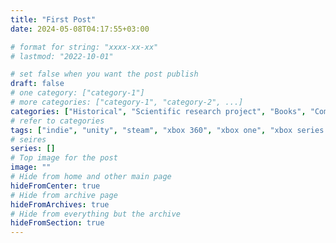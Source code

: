 ```yaml
---
title: "First Post"
date: 2024-05-08T04:17:55+03:00

# format for string: "xxxx-xx-xx"
# lastmod: "2022-10-01"

# set false when you want the post publish
draft: false
# one category: ["category-1"]
# more categories: ["category-1", "category-2", ...]
categories: ["Historical", "Scientific research project", "Books", "Comics", "Movies", "Short film", "TV Series", "Stop motion", "Video games", "Mobile games", "Action", "Adventure", "Cooperative", "Role-playing", "Roguelike", "Roguelike deck-building", "Real-time strategy", "Survival horror", "Shooter", "FPS", "TPS", "Rail shooter", "Light gun shooter", "Simulation", "Stealth", "Fighting", "Platformer", "Puzzle", "Vehicular combat game", "Board games", "Music", "Horror", "Giallo", "Suspense", "Slasher", "Thriller", "Crime", "Detective", "Documentary", "Fantasy", "Dark fantasy", "Sci-fi", "Apocalyptic Fiction", "Post-Apocalyptic Fiction", "Hoax", "Mockumentary", "Found footage", "Analog horror", "Western", "Comedy", "Pornographic parody", "Musical", "Cyberpunk", "Stonepunk", "Sandalpunk", "Middlepunk", "Dungeonpunk", "Plaguepunk", "Swordpunk", "Clockpunk", "Steampunk", "Gaslight Romance", "Boilerpunk", "Mannerpunk", "Teslapunk", "Western steampunk", "Nerfpunk", "Dieselpunk", "Decopunk", "Flapperpunk", "Raygun Gothic", "Atompunk", "Cassete futurism", "Nowpunk", "Biopunk", "Nanopunk", "Postcyberpunk", "Greenpunk", "Cyberprep", "Birchpunk", "Liberpunk", "Salvagepunk", "Dreampunk", "Mythpunk", "Stitchpunk", "Elfpunk", "Manapunk", "Skypunk", "Oceanpunk", "Woodpunk", "Silkpunk", "Witpunk", "Carniepunk", "Splatterpunk", "Tsarpunk", "Gibridpunk", "Multyversepunk"]
# refer to categories
tags: ["indie", "unity", "steam", "xbox 360", "xbox one", "xbox series x/s", "playstation 3", "playstation 4", "playstation 5", "nintendo switch", "wii", "android", "ios", "vr", "metaverse", "crossplay", "roblox", "a24", "capcom", "electronic arts", "konami", "bethesda", "muse software", "id software", "dark horse comics", "netflix", "oxford", "casual", "fixed camera systems", "tank controls", "point-and-click", "geo-social elements", "open world", "companions", "doom clone", "narrative", "roleplay", "grindhouse", "art-house", "body horror", "j-horror", "romanticism", "gothic", "ghost story", "supernatural", "modernism", "expressionism", "bildungsroman", "science fiction", "spec-fic", "weird fiction", "dying earth", "mystic", "uncanny valley", "mythology", "folklore", "urban legend", "foaf", "northern religion", "celtic religion", "kabbalah", "shinto", "voodoo", "hton", "faith", "gnosis", "spiritism", "anthropomorphisme", "pregnancy", "biohazard", "poison", "drugs", "mushrooms", "opium", "green fairy", "ptv", "hypnocil", "meteorite", "madness", "houses of sorrow", "lobotomy", "hospital", "industry", "necro fetishism", "necropolis", "militarism", "humanism", "posthumanism", "submarines", "pandemic", "white death", "sand pest", "zombie", "brain", "mummy", "agent orange", "adaptation", "blogger", "stalkers", "cannibals", "condo", "automobile", "gallery", "animals", "bestiary", "werewolf", "vampiry", "yūrei", "ubume", "kaiju", "wendigo", "chainsaw", "goats", "black phil", "headless horseman", "ed & lorraine warren", "pikmans", "candyman", "sherlock holmes", "hannibal lecter", "michael myers", "jason voorhees", "plague doctor", "recurring character", "woman antagonist", "boy", "umbrella corps", "scp", "isolation", "antarctica", "arkhangelsk oblast", "prairie", "metro", "morgue", "wonderland", "crystal lake", "volcano", "fog", "dolls", "statue", "siren", "freeze", "radio station", "train", "expedition", "rammstein", "marilyn manson", "richard wagner", "carl emil doepler", "tolkien", "nikolai gogol", "mary shelley", "algernon blackwood", "arthur conan doyle", "alfred hitchcock", "david lynch", "charles lutwidge dodgson", "edgar allan poe", "oscar wilde", "william hope hodgson", "lovecraft", "edvard hagerup grieg", "gregg hoffman", "giger", "dario argento", "goblin", "dmitry glukhovsky", "clive barker", "robert bloch", "john carpenter", "rob zombie", "lars von trier", "george romero", "stephen king", "andrzej sapkowski", "washington irving", "herbert george wells", "thomas de quincey", "strugatsky", "keiichirō toyama", "hideo kojima", "guillermo del toro", "victor miller", "victor hugo", "john ajvide lindqvist", "james wan", "hanna-barbera", "bram stoker", "john priestley", "ray bradbury"]
# seires
series: []
# Top image for the post
image: ""
# Hide from home and other main page
hideFromCenter: true
# Hide from archive page
hideFromArchives: true
# Hide from everything but the archive
hideFromSection: true
---
```


<!--more-->